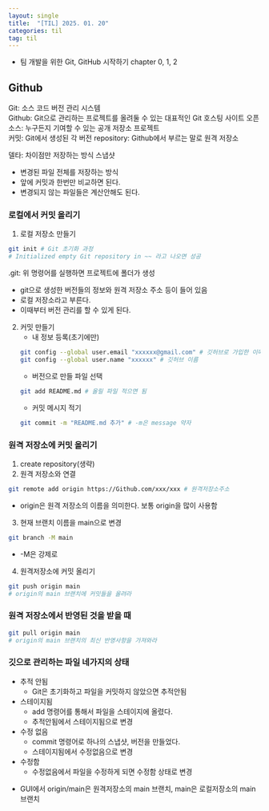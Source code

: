 ```yaml
---
layout: single
title:  "[TIL] 2025. 01. 20"
categories: til
tag: til
---
```

* 팀 개발을 위한 Git, GitHub 시작하기 chapter 0, 1, 2
## Github
Git: 소스 코드 버전 관리 시스템  
Github: Git으로 관리하는 프로젝트를 올려둘 수 있는 대표적인 Git 호스팅 사이트
오픈 소스: 누구든지 기여할 수 있는 공개 저장소 프로젝트  
커밋: Git에서 생성된 각 버전
repository: Github에서 부르는 말로 원격 저장소

델타: 차이점만 저장하는 방식
스냅샷
- 변경된 파일 전체를 저장하는 방식
- 앞에 커밋과 한번만 비교하면 된다.
- 변경되지 않는 파일들은 계산안해도 된다.

### 로컬에서 커밋 올리기
1. 로컬 저장소 만들기
```bash
git init # Git 초기화 과정
# Initialized empty Git repository in ~~ 라고 나오면 성공  
```
.git: 위 명령어를 실행하면 프로젝트에 폴더가 생성
- git으로 생성한 버전들의 정보와 원격 저장소 주소 등이 들어 있음
- 로컬 저장소라고 부른다.
- 이때부터 버전 관리를 할 수 있게 된다.

2. 커밋 만들기
   - 내 정보 등록(초기에만)
   ```bash
   git config --global user.email "xxxxxx@gmail.com" # 깃허브로 가입한 이메일
   git config --global user.name "xxxxxx" # 깃허브 이름
   ```
   - 버전으로 만들 파일 선택
   ```bash
   git add README.md # 올릴 파일 적으면 됨
   ```
   - 커밋 메시지 적기
   ```bash
   git commit -m "README.md 추가" # -m은 message 약자
   ```

### 원격 저장소에 커밋 올리기
1. create repository(생략)
2. 원격 저장소와 연결
```bash
git remote add origin https://Github.com/xxx/xxx # 원격저장소주소
```
* origin은 원격 저장소의 이름을 의미한다. 보통 origin을 많이 사용함
3. 현재 브랜치 이름을 main으로 변경
```bash
git branch -M main
```
* -M은 강제로
4. 원격저장소에 커밋 올리기
```bash
git push origin main 
# origin의 main 브랜치에 커밋들을 올려라
```

### 원격 저장소에서 반영된 것을 받을 때
```bash
git pull origin main
# origin의 main 브랜치의 최신 반영사항을 가져와라
```
### 깃으로 관리하는 파일 네가지의 상태
- 추적 안됨
  - Git은 초기화하고 파일을 커밋하지 않았으면 추적안됨
- 스테이지됨
  - add 명령어를 통해서 파일을 스테이지에 올렸다.
  - 추적안됨에서 스테이지됨으로 변경
- 수정 없음
  - commit 명령어로 하나의 스냅샷, 버전을 만들었다.
  - 스테이지됨에서 수정없음으로 변경
- 수정함
  - 수정없음에서 파일을 수정하게 되면 수정함 상태로 변경

* GUI에서 origin/main은 원격저장소의 main 브랜치, main은 로컬저장소의 main 브랜치
